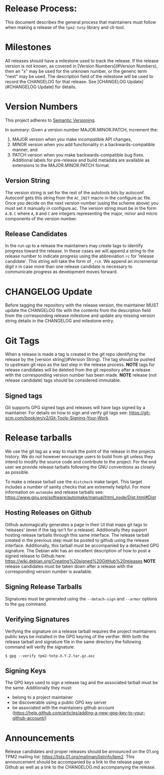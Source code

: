# Release Process:
This document describes the general process that maintainers must follow when
making a release of the `tpm2-totp` library and cli-tool.

# Milestones
All releases should have a milestone used to track the release. If the release version is not known, as covered in [Version Numbers](#Version Numbers),
then an "x" may be used for the unknown number, or the generic term "next" may be used. The description field of the milestone will be used to record
the CHANGELOG for that release. See [CHANGELOG Update](#CHANGELOG Update) for details.

# Version Numbers
This project adheres to [Semantic Versioning](https://semver.org/spec/v2.0.0.html).

In summary: Given a version number MAJOR.MINOR.PATCH, increment the:
1. MAJOR version when you make incompatible API changes,
2. MINOR version when you add functionality in a backwards-compatible manner, and
3. PATCH version when you make backwards-compatible bug fixes.
Additional labels for pre-release and build metadata are available as extensions
to the MAJOR.MINOR.PATCH format.

## Version String
The version string is set for the rest of the autotools bits by autoconf.
Autoconf gets this string from the `AC_INIT` macro in the configure.ac file.
Once you decide on the next version number (using the scheme above) you must set
it manually in configure.ac. The version string must be in the form `A.B.C`
where `A`, `B` and `C` are integers representing the major, minor and micro
components of the version number.

## Release Candidates
In the run up to a release the maintainers may create tags to identify progress
toward the release. In these cases we will append a string to the release number
to indicate progress using the abbreviation `rc` for 'release candidate'. This
string will take the form of `_rcX`. We append an incremental digit `X` in case
more than one release candidate is necessary to communicate progress as
development moves forward.

# CHANGELOG Update
Before tagging the repository with the release version, the maintainer MUST
update the CHANGELOG file with the contents from the description field from the
corresponding release milestone and update any missing version string details in
the CHANGELOG and milestone entry.

# Git Tags
When a release is made a tag is created in the git repo identifying the release
by the [version string](#Version String). The tag should be pushed to upstream
git repo as the last step in the release process.
**NOTE** tags for release candidates will be deleted from the git repository
after a release with the corresponding version number has been made.
**NOTE** release (not release candidate) tags should be considered immutable.

## Signed tags
Git supports GPG signed tags and releases will have tags signed by a maintainer.
For details on how to sign and verify git tags see:
https://git-scm.com/book/en/v2/Git-Tools-Signing-Your-Work.

# Release tarballs
We use the git tag as a way to mark the point of the release in the projects
history. We do not however encourage users to build from git unless they intend
to modify the source code and contribute to the project. For the end user we
provide release tarballs following the GNU conventions as closely as possible.

To make a release tarball use the `distcheck` make target.
This target includes a number of sanity checks that are extremely helpful.
For more information on `automake` and release tarballs see:
https://www.gnu.org/software/automake/manual/html_node/Dist.html#Dist

## Hosting Releases on Github
Github automagically generates a page in their UI that maps git tags to
'releases' (even if the tag isn't for a release). Additionally they support
hosting release tarballs through this same interface. The release tarball
created in the previous step must be posted to github using the release
interface. Additionally, this tarball must be accompanied by a detached GPG
signature. The Debian wiki has an excellent description of how to post a signed
release to Github here:
https://wiki.debian.org/Creating%20signed%20GitHub%20releases
**NOTE** release candidates must be taken down after a release with the
corresponding version number is available.

## Signing Release Tarballs
Signatures must be generated using the `--detach-sign` and `--armor` options to
the `gpg` command.

## Verifying Signatures
Verifying the signature on a release tarball requires the project maintainers
public keys be installed in the GPG keyring of the verifier. With both the
release tarball and signature file in the same directory the following command
will verify the signature:
```
$ gpg --verify tpm2-totp-X.Y.Z.tar.gz.asc
```

## Signing Keys
The GPG keys used to sign a release tag and the associated tarball must be the
same. Additionally they must:
* belong to a project maintainer
* be discoverable using a public GPG key server
* be associated with the maintainers github account
(https://help.github.com/articles/adding-a-new-gpg-key-to-your-github-account/)

# Announcements
Release candidates and proper releases should be announced on the 01.org TPM2
mailing list: https://lists.01.org/mailman/listinfo/tpm2.
This announcement should be accompanied by a link to the release page on Github
as well as a link to the CHANGELOG.md accompanying the release.
